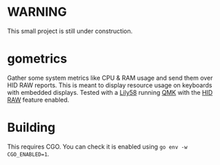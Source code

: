 # WARNING
This small project is still under construction.

# gometrics
Gather some system metrics like CPU &amp; RAM usage and send them over HID RAW
reports. This is meant to display resource usage on keyboards with embedded
displays. Tested with a [Lily58](https://github.com/kata0510/Lily58)
running [QMK](https://docs.qmk.fm/#/) with the
[HID RAW](https://github.com/qmk/qmk_firmware/blob/master/docs/feature_rawhid.md)
feature enabled.

# Building
This requires CGO. You can check it is enabled using `go env -w CGO_ENABLED=1`.
